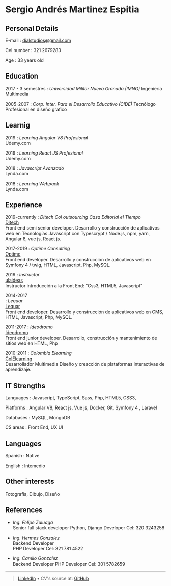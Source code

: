 
Sergio Andrés Martinez Espitia
===========================================


Personal Details
---------
E-mail
:	dialstudios@gmail.com

Cel number
: 321 2679283


Age
: 33 years old

Education
---------

2017 - 3 semestres
:	*Universidad Militar Nueva Granada (IMNG)*
	Ingeniería Multimedia 

2005-2007
:	*Corp. Inter. Para el Desarrollo Educativo (CIDE)*
	Tecnólogo Profesional en diseño grafico

Learnig 
--------------

2019
:	*Learning Angular V8 Profesional*  
	Udemy.com  

2019
:	*Learning React JS Profesional*  
	Udemy.com

2018
:	*Javascript Avanzado*  
	Lynda.com

2018
:	*Learning Webpack*  
	Lynda.com 



Experience
----------
2019-currently
:	*Ditech Col outsourcing Casa Editorial el Tiempo*  
	[Ditech](https://ditech.es/)  
	Front end semi senior developer. 
	Desarrollo y construcción de aplicativos web en Tecnologías Javascript con Typescrypt / Node.js, npm, yarn, Angular 8,
	vue js,
	React js. 

2017-2019
: 	*Optime Consulting*  
	[Optime](https://www.optimeconsulting.com/es)  
	Front end developer.
	Desarrollo y construcción de aplicativos web en Symfony 4 / twig, HTML, Javascript,
	Php, MySQL.

2019
: 	*Instructor*  
	[ulaideas](http://ulaideas.com/)  
	Instructor introducción a la Front End: "Css3, HTML5, Javascript"

2014-2017  
:	*Lequar*  
	[Lequar](https://lequar.com/)  
	Front end developer.
	Desarrollo y construcción de aplicativos web en CMS, HTML, Javascript, Php, MySQL.



2011-2017
:	*Ideodromo*  
	[Ideodromo](https://www.ideodromo.com/)  
	Front end junior developer.
	Desarrollo, construcción y mantenimiento de sitios web en HTML, Php

2010-2011
: 	*Colombia Elearning*  
	[ColElearning](https://www.colombiaelearning.com/)  
	Desarrollador Multimedia
	Diseño y creacción de plataformas interactivas de aprendizaje.


IT Strengths
------------
Languages
:	Javascript, TypeScript, Sass, Php,  HTML5, CSS3, 

Platforms
:	Angular V8, React js, Vue js, Docker, Git, Symfony 4 , Laravel

Databases
:  MySQL, MongoDB

CS areas
:	Front End, UX UI

Languages
---------
Spanish
:	Native

English
:	Intemedio


Other interests
---------------
Fotografia, Dibujo, Diseño


References
----------

* *Ing. Felipe Zuluaga*  
Senior full stack developer
Python, Django Developer
Cel: 320 3243258

* *Ing. Hermes Gonzalez*  
Backend Developer  
PHP Developer
Cel: 321 781 4522


* *Ing. Camilo Gonzalez*  
Backend Developer 
PHP Developer
Cel: 301 5782659


------
> [LinkedIn](https://www.linkedin.com/in/samsdg/) • CV's source at: [GitHub](https://github.com/samsdial)<br />
